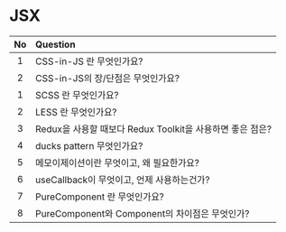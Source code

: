 # JSX

| No  | Question                                                  |
| :-: | :-------------------------------------------------------- |
|  1  | CSS-in-JS 란 무엇인가요?                                  |
|  2  | CSS-in-JS의 장/단점은 무엇인가요?                         |
|  1  | SCSS 란 무엇인가요?                                       |
|  2  | LESS 란 무엇인가요?                                       |
|  3  | Redux을 사용할 때보다 Redux Toolkit을 사용하면 좋은 점은? |
|  4  | ducks pattern 무엇인가요?                                 |
|  5  | 메모이제이션이란 무엇이고, 왜 필요한가요?                 |
|  6  | useCallback이 무엇이고, 언제 사용하는건가?                |
|  7  | PureComponent 란 무엇인가요?                              |
|  8  | PureComponent와 Component의 차이점은 무엇인가?            |
